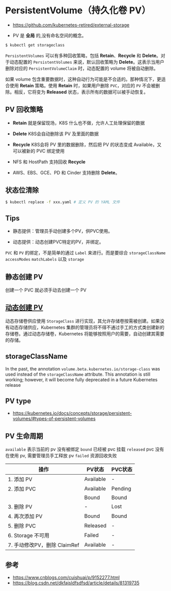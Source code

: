 # PersistentVolume（持久化卷 PV）

* https://github.com/kubernetes-retired/external-storage

* PV 是 **全局** 的,没有命名空间的概念。

```bash
$ kubectl get storageclass
```

`PersistentVolumes` 可以有多种回收策略，包括 **Retain**、**Recycle** 和 **Delete**。对于动态配置的 `PersistentVolumes` 来说，默认回收策略为 **Delete**。这表示当用户删除对应的 `PersistentVolumeClaim` 时，动态配置的 volume 将被自动删除。

如果 volume 包含重要数据时，这种自动行为可能是不合适的。那种情况下，更适合使用 **Retain** 策略。使用 **Retain** 时，如果用户删除 `PVC`，对应的 `PV` 不会被删除。相反，它将变为 **Released** 状态，表示所有的数据可以被手动恢复。

## PV 回收策略

* **Retain** 就是保留现场，K8S 什么也不做，允许人工处理保留的数据

* **Delete** K8S会自动删除该 PV 及里面的数据

* **Recycle** K8S会将 PV 里的数据删除，然后把 PV 的状态变成 Available，又可以被新的 PVC 绑定使用

* NFS 和 HostPath 支持回收 **Recycle**

* AWS、EBS、GCE、PD 和 Cinder 支持删除 **Delete**。

## 状态位清除

```bash
$ kubectl replace -f xxx.yaml # 定义 PV 的 YAML 文件
```

## Tips

* 静态提供：管理员手动创建多个PV，供PVC使用。

* 动态提供：动态创建PVC特定的PV，并绑定。

`PVC` 和 `PV` 的绑定，不是简单的通过 `Label` 来进行。而是要综合 `storageClassName` `accessModes` `matchLabels` 以及 `storage`

## 静态创建 PV

创建一个 PVC 就必须手动去创建一个 PV

## [动态创建 PV](https://kubernetes.io/zh/docs/concepts/storage/dynamic-provisioning/)

动态存储卷供应使用 `StorageClass` 进行实现，其允许存储卷按需被创建。如果没有动态存储供应，Kubernetes 集群的管理员将不得不通过手工的方式类创建新的存储卷。通过动态存储卷，Kubernetes 将能够按照用户的需要，自动创建其需要的存储。

## storageClassName

In the past, the annotation `volume.beta.kubernetes.io/storage-class` was used instead of the `storageClassName` attribute. This annotation is still working; however, it will become fully deprecated in a future Kubernetes release

## PV type

* https://kubernetes.io/docs/concepts/storage/persistent-volumes/#types-of-persistent-volumes

## PV 生命周期

`available` 表示当前的 pv 没有被绑定
`bound` 已经被 pvc 挂载
`released` pvc 没有在使用 pv, 需要管理员手工释放 pv
`failed` 资源回收失败

| 操作 | PV状态 | PVC状态 |
| --   | -- | --|
|1. 添加 PV                  | Available | - |
|2. 添加 PVC                 | Available | Pending |
|                           | Bound | Bound |
|3. 删除 PV                   | - | Lost|
|4. 再次添加 PV               | Bound | Bound|
|5. 删除 PVC                  | Released | - |
|6. Storage 不可用            | Failed | - |
|7. 手动修改PV，删除 ClaimRef | Available | - |

## 参考

* https://www.cnblogs.com/cuishuai/p/9152277.html
* https://blog.csdn.net/dkfajsldfsdfsd/article/details/81319735

